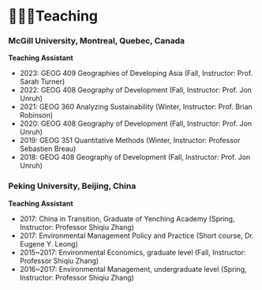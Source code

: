 # 🧑🏻‍🏫Teaching

### McGill University, Montreal, Quebec, Canada <br>
**Teaching Assistant** <br>

- 2023: GEOG 409 Geographies of Developing Asia (Fall, Instructor: Prof. Sarah Turner) <br>
- 2022: GEOG 408 Geography of Development (Fall, Instructor: Prof. Jon Unruh) <br>
- 2021: GEOG 360 Analyzing Sustainability (Winter, Instructor: Prof. Brian Robinson)<br>
- 2020: GEOG 408 Geography of Development (Fall, Instructor: Prof. Jon Unruh) <br>
- 2019: GEOG 351 Quantitative Methods (Winter, Instructor: Professor Sebastien Breau) <br>
- 2018: GEOG 408 Geography of Development (Fall, Instructor: Prof. Jon Unruh)

### Peking University, Beijing, China <br>
**Teaching Assistant** <br>
- 2017: China in Transition, Graduate of Yenching Academy (Spring, Instructor: Professor Shiqiu Zhang) <br>
- 2017: Environmental Management Policy and Practice (Short course, Dr. Eugene Y. Leong) <br>
- 2015~2017: Environmental Economics, graduate level (Fall, Instructor: Professor Shiqiu Zhang) <br>
- 2016~2017: Environmental Management, undergraduate level (Spring, Instructor: Professor Shiqiu Zhang)